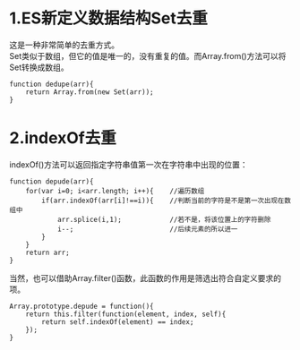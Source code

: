 # 1.ES新定义数据结构Set去重
这是一种非常简单的去重方式。  
Set类似于数组，但它的值是唯一的，没有重复的值。而Array.from()方法可以将Set转换成数组。
    
    function dedupe(arr){
    	return Array.from(new Set(arr));
    }

# 2.indexOf去重
indexOf()方法可以返回指定字符串值第一次在字符串中出现的位置：

    function depude(arr){
    	for(var i=0; i<arr.length; i++){    //遍历数组
    		if(arr.indexOf(arr[i]!==i)){    //判断当前的字符是不是第一次出现在数组中
    			arr.splice(i,1);            //若不是，将该位置上的字符删除
				i--;                        //后续元素的所以进一
    		}								
    	}
    	return arr;
    }

当然，也可以借助Array.filter()函数，此函数的作用是筛选出符合自定义要求的项。

    Array.prototype.depude = function(){
    	return this.filter(function(element, index, self){
    		return self.indexOf(element) == index;
    	});
    }